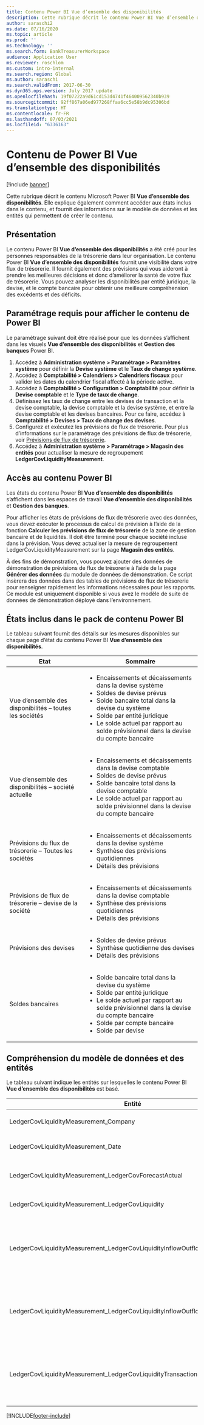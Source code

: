 ```yaml
---
title: Contenu Power BI Vue d’ensemble des disponibilités
description: Cette rubrique décrit le contenu Power BI Vue d’ensemble des disponibilités. Elle explique également comment accéder aux états inclus dans le contenu, et fournit des informations sur le modèle de données et les entités qui permettent de créer le contenu.
author: saraschi2
ms.date: 07/16/2020
ms.topic: article
ms.prod: ''
ms.technology: ''
ms.search.form: BankTreasurerWorkspace
audience: Application User
ms.reviewer: roschlom
ms.custom: intro-internal
ms.search.region: Global
ms.author: saraschi
ms.search.validFrom: 2017-06-30
ms.dyn365.ops.version: July 2017 update
ms.openlocfilehash: 19f07222a9d61cd153d4741f464009562340b939
ms.sourcegitcommit: 92ff867a06ed977268ffaa6cc5e58b9dc95306bd
ms.translationtype: HT
ms.contentlocale: fr-FR
ms.lasthandoff: 07/03/2021
ms.locfileid: "6336163"
---
```

# <a name="cash-overview-power-bi-content"></a>Contenu de Power BI Vue d’ensemble des disponibilités

[!include [banner](../includes/banner.md)]

Cette rubrique décrit le contenu Microsoft Power BI **Vue d’ensemble des disponibilités**. Elle explique également comment accéder aux états inclus dans le contenu, et fournit des informations sur le modèle de données et les entités qui permettent de créer le contenu.

## <a name="overview"></a>Présentation

Le contenu Power BI **Vue d’ensemble des disponibilités** a été créé pour les personnes responsables de la trésorerie dans leur organisation. Le contenu Power BI **Vue d’ensemble des disponibilités** fournit une visibilité dans votre flux de trésorerie. Il fournit également des prévisions qui vous aideront à prendre les meilleures décisions et donc d’améliorer la santé de votre flux de trésorerie. Vous pouvez analyser les disponibilités par entité juridique, la devise, et le compte bancaire pour obtenir une meilleure compréhension des excédents et des déficits.

## <a name="setup-needed-to-view-power-bi-content"></a>Paramétrage requis pour afficher le contenu de Power BI

Le paramétrage suivant doit être réalisé pour que les données s’affichent dans les visuels **Vue d’ensemble des disponibilités** et **Gestion des banques** Power BI.

1. Accédez à **Administration système > Paramétrage > Paramètres système** pour définir la **Devise système** et le **Taux de change système**.
2. Accédez à **Comptabilité > Calendriers > Calendriers fiscaux** pour valider les dates du calendrier fiscal affecté à la période active.
3. Accédez à **Comptabilité > Configuration > Comptabilité** pour définir la **Devise comptable** et le **Type de taux de change**.
4. Définissez les taux de change entre les devises de transaction et la devise comptable, la devise comptable et la devise système, et entre la devise comptable et les devises bancaires. Pour ce faire, accédez à **Comptabilité > Devises > Taux de change des devises**.
5. Configurez et exécutez les prévisions de flux de trésorerie. Pour plus d’informations sur le paramétrage des prévisions de flux de trésorerie, voir [Prévisions de flux de trésorerie](./cash-flow-forecasting.md). 
6. Accédez à **Administration système > Paramétrage > Magasin des entités** pour actualiser la mesure de regroupement **LedgerCovLiquidityMeasurement**.

## <a name="accessing-the-power-bi-content"></a>Accès au contenu Power BI

Les états du contenu Power BI **Vue d’ensemble des disponibilités** s’affichent dans les espaces de travail **Vue d’ensemble des disponibilités** et **Gestion des banques**.

Pour afficher les états de prévisions de flux de trésorerie avec des données, vous devez exécuter le processus de calcul de prévision à l’aide de la fonction **Calculer les prévisions de flux de trésorerie** de la zone de gestion bancaire et de liquidités. Il doit être terminé pour chaque société incluse dans la prévision.  Vous devez actualiser la mesure de regroupement LedgerCovLiquidityMeasurement sur la page **Magasin des entités**.  

À des fins de démonstration, vous pouvez ajouter des données de démonstration de prévisions de flux de trésorerie à l’aide de la page **Générer des données** du module de données de démonstration.  Ce script insèrera des données dans des tables de prévisions de flux de trésorerie pour renseigner rapidement les informations nécessaires pour les rapports.  Ce module est uniquement disponible si vous avez le modèle de suite de données de démonstration déployé dans l’environnement. 

## <a name="reports-that-are-included-in-the-power-bi-content"></a>États inclus dans le pack de contenu Power BI

Le tableau suivant fournit des détails sur les mesures disponibles sur chaque page d’état du contenu Power BI **Vue d’ensemble des disponibilités**.

| Etat                                | Sommaire |
|---------------------------------------|----------|
| Vue d’ensemble des disponibilités – toutes les sociétés         | <ul><li>Encaissements et décaissements dans la devise système</li><li>Soldes de devise prévus</li><li>Solde bancaire total dans la devise du système</li><li>Solde par entité juridique</li><li>Le solde actuel par rapport au solde prévisionnel dans la devise du compte bancaire</li></ul> |
| Vue d’ensemble des disponibilités – société actuelle       | <ul><li>Encaissements et décaissements dans la devise comptable</li><li>Soldes de devise prévus</li><li>Solde bancaire total dans la devise comptable</li><li>Le solde actuel par rapport au solde prévisionnel dans la devise du compte bancaire</li></ul> |
| Prévisions du flux de trésorerie – Toutes les sociétés    | <ul><li>Encaissements et décaissements dans la devise système</li><li>Synthèse des prévisions quotidiennes</li><li>Détails des prévisions</li></ul> |
| Prévisions de flux de trésorerie – devise de la société | <ul><li>Encaissements et décaissements dans la devise comptable</li><li>Synthèse des prévisions quotidiennes</li><li>Détails des prévisions</li></ul> |
| Prévisions des devises                     | <ul><li>Soldes de devise prévus</li><li>Synthèse quotidienne des devises</li><li>Détails des prévisions</li></ul> |
| Soldes bancaires                         | <ul><li>Solde bancaire total dans la devise du système</li><li>Solde par entité juridique</li><li>Le solde actuel par rapport au solde prévisionnel dans la devise du compte bancaire</li><li>Solde par compte bancaire</li><li>Solde par devise</li></ul> |


## <a name="understanding-the-data-model-and-entities"></a>Compréhension du modèle de données et des entités

Le tableau suivant indique les entités sur lesquelles le contenu Power BI **Vue d’ensemble des disponibilités** est basé.

| Entité                                                                          | Sommaire |
|---------------------------------------------------------------------------------|----------|
| LedgerCovLiquidityMeasurement\_Company                                          | Sociétés selon lesquelles filtrer les états |
| LedgerCovLiquidityMeasurement\_Date                                             | Dates selon lesquelles filtrer les états |
| LedgerCovLiquidityMeasurement\_LedgerCovForecastActual                          | Solde bancaire réel et dernier solde bancaire prévu |
| LedgerCovLiquidityMeasurement\_LedgerCovLiquidity                               | Détails de transaction prévus |
| LedgerCovLiquidityMeasurement\_LedgerCovLiquidityInflowOutflowBalanceCompany    | Synthèse des encaissements, décaissements et soldes en utilisant la devise comptable de chaque société |
| LedgerCovLiquidityMeasurement\_LedgerCovLiquidityInflowOutflowBalanceEnterprise | Synthèse des encaissements, décaissements et soldes en utilisant la devise système de toutes les sociétés |
| LedgerCovLiquidityMeasurement\_LedgerCovLiquidityTransactionCurrency            | Synthèse des montants de transactions nets et solde des devises en utilisant la devise de transaction |


[!INCLUDE[footer-include](../../includes/footer-banner.md)]